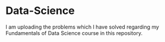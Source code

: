 # Data-Science
I am uploading the problems which I have solved regarding my Fundamentals of Data Science course in this repository.
